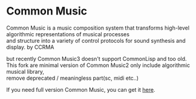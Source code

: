 # Common Music

Common Music is a music composition system that transforms high-level algorithmic representations of musical processes  
and structure into a variety of control protocols for sound synthesis and display. by CCRMA  
  
but recently Common Music3 doesn't support CommonLisp and too old.  
This fork are minimal version of Common Music2 only include algorithmic musical library,   
remove deprecated / meaningless part(sc, midi etc..)  
  
If you need full version Common Music, you can get it [here](https://sourceforge.net/projects/commonmusic/files/cm/).
